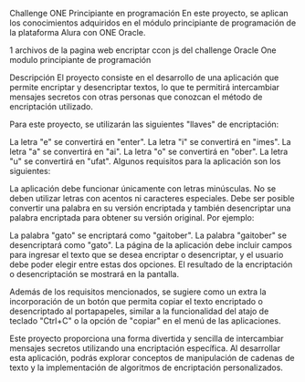 Challenge ONE Principiante en programación
En este proyecto, se aplican los conocimientos adquiridos en el módulo principiante de programación de la plataforma Alura con ONE Oracle.

1 archivos de la pagina web encriptar ccon js del challenge Oracle One modulo principiante de programación

Descripción
El proyecto consiste en el desarrollo de una aplicación que permite encriptar y desencriptar textos, lo que te permitirá intercambiar mensajes secretos con otras personas que conozcan el método de encriptación utilizado.

Para este proyecto, se utilizarán las siguientes "llaves" de encriptación:

La letra "e" se convertirá en "enter". La letra "i" se convertirá en "imes". La letra "a" se convertirá en "ai". La letra "o" se convertirá en "ober". La letra "u" se convertirá en "ufat". Algunos requisitos para la aplicación son los siguientes:

La aplicación debe funcionar únicamente con letras minúsculas. No se deben utilizar letras con acentos ni caracteres especiales. Debe ser posible convertir una palabra en su versión encriptada y también desencriptar una palabra encriptada para obtener su versión original. Por ejemplo:

La palabra "gato" se encriptará como "gaitober". La palabra "gaitober" se desencriptará como "gato". La página de la aplicación debe incluir campos para ingresar el texto que se desea encriptar o desencriptar, y el usuario debe poder elegir entre estas dos opciones. El resultado de la encriptación o desencriptación se mostrará en la pantalla.

Además de los requisitos mencionados, se sugiere como un extra la incorporación de un botón que permita copiar el texto encriptado o desencriptado al portapapeles, similar a la funcionalidad del atajo de teclado "Ctrl+C" o la opción de "copiar" en el menú de las aplicaciones.

Este proyecto proporciona una forma divertida y sencilla de intercambiar mensajes secretos utilizando una encriptación específica. Al desarrollar esta aplicación, podrás explorar conceptos de manipulación de cadenas de texto y la implementación de algoritmos de encriptación personalizados.
